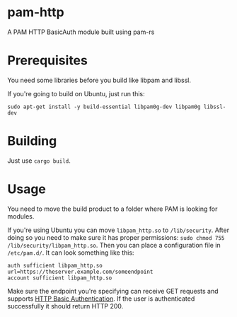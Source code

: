 pam-http
========

A PAM HTTP BasicAuth module built using pam-rs

# Prerequisites

You need some libraries before you build like libpam and libssl.

If you're going to build on Ubuntu, just run this:

```
sudo apt-get install -y build-essential libpam0g-dev libpam0g libssl-dev
```

# Building

Just use `cargo build`.

# Usage

You need to move the build product to a folder where PAM is looking for modules.

If you're using Ubuntu you can move `libpam_http.so` to `/lib/security`.
After doing so you need to make sure it has proper permissions: `sudo chmod 755 /lib/security/libpam_http.so`.
Then you can place a configuration file in `/etc/pam.d/`. It can look something like this:

```
auth sufficient libpam_http.so url=https://theserver.example.com/someendpoint
account sufficient libpam_http.so
```

Make sure the endpoint you're specifying can receive GET requests and supports 
[HTTP Basic Authentication](https://en.wikipedia.org/wiki/Basic_access_authentication#Client_side). 
If the user is authenticated successfully it should return HTTP 200.
